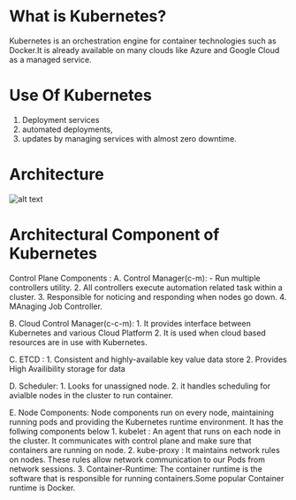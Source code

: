 # What is Kubernetes?
Kubernetes is an orchestration engine for container technologies such as Docker.It is already available on many clouds like Azure and Google Cloud as a managed service.

# Use Of Kubernetes
  1. Deployment services
  2. automated deployments,
  3. updates by managing services with almost zero downtime.
  
# Architecture 

![alt text](https://user-images.githubusercontent.com/42385240/209423021-75e8a91c-3c44-4866-9bd1-7aa85588c583.jpeg)

# Architectural Component of Kubernetes

Control Plane Components : 
   A. Control Manager(c-m): 
       - Run multiple controllers utility.
       2. All controllers execute automation related task within a cluster.
       3. Responsible for noticing and responding when nodes go down.
       4. MAnaging Job Controller.
   
   B. Cloud Control Manager(c-c-m): 
       1. It provides interface between Kubernetes and various Cloud Platform
       2. It is used when cloud based resources are in use with Kubernetes.
   
   C. ETCD : 
       1. Consistent and highly-available key value data store
       2. Provides High Availibility storage for data
       
   D. Scheduler:
       1. Looks for unassigned node.
       2. it handles scheduling for avialble nodes in the cluster to run container.
       
   E. Node Components:
       Node components run on every node, maintaining running pods and providing the Kubernetes runtime environment. It has the follwing components below
         1. kubelet : An agent that runs on each node in the cluster. It communicates with control plane and make sure that containers are running on node.
         2. kube-proxy : It maintains network rules on nodes. These rules allow network communication to our Pods from network sessions.
         3. Container-Runtime: The container runtime is the software that is responsible for running containers.Some popular Container runtime is Docker.



       
